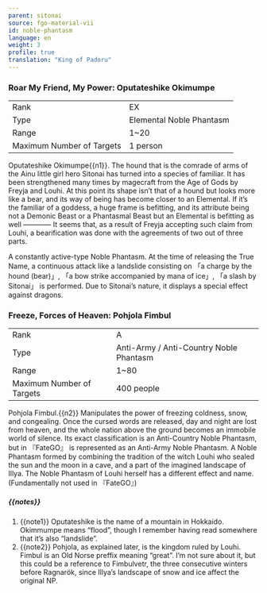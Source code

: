 ```yaml
---
parent: sitonai
source: fgo-material-vii
id: noble-phantasm
language: en
weight: 3
profile: true
translation: "King of Padoru"
---
```


### Roar My Friend, My Power: Oputateshike Okimumpe

<table>
  <tr><td>Rank</td><td>EX</td></tr>
  <tr><td>Type</td><td>Elemental Noble Phantasm</td></tr>
  <tr><td>Range</td><td>1~20</td></tr>
  <tr><td>Maximum Number of Targets</td><td>1 person</td></tr>
</table>

Oputateshike Okimumpe{{n1}}.
The hound that is the comrade of arms of the Ainu little girl hero Sitonai has turned into a species of familiar.
It has been strengthened many times by magecraft from the Age of Gods by Freyja and Louhi.
At this point its shape isn’t that of a hound but looks more like a bear, and its way of being has become closer to an Elemental.
If it’s the familiar of a goddess, a huge frame is befitting, and its attribute being not a Demonic Beast or a Phantasmal Beast but an Elemental is befitting as well ———— It seems that, as a result of Freyja accepting such claim from Louhi, a bearification was done with the agreements of two out of three parts.

A constantly active-type Noble Phantasm.
At the time of releasing the True Name, a continuous attack like a landslide consisting on 「a charge by the hound (bear)」, 「a bow strike accompanied by mana of ice」, 「a slash by Sitonai」 is performed.
Due to Sitonai’s nature, it displays a special effect against dragons.

### Freeze, Forces of Heaven: Pohjola Fimbul

<table>
  <tr><td>Rank</td><td>A</td></tr>
  <tr><td>Type</td><td>Anti-Army / Anti-Country Noble Phantasm</td></tr>
  <tr><td>Range</td><td>1~80</td></tr>
  <tr><td>Maximum Number of Targets</td><td>400 people</td></tr>
</table>

Pohjola Fimbul.{{n2}}
Manipulates the power of freezing coldness, snow, and congealing.
Once the cursed words are released, day and night are lost from heaven, and the whole nation above the ground becomes an immobile world of silence.
Its exact classification is an Anti-Country Noble Phantasm, but in 『FateGO』 is represented as an Anti-Army Noble Phantasm.
A Noble Phantasm formed by combining the tradition of the witch Louhi who sealed the sun and the moon in a cave, and a part of the imagined landscape of Illya. The Noble Phantasm of Louhi herself has a different effect and name.
(Fundamentally not used in 『FateGO』)

##### {{notes}}

1. {{note1}} Oputateshike is the name of a mountain in Hokkaido. Okimmumpe means “flood”, though I remember having read somewhere that it’s also “landslide”.
2. {{note2}} Pohjola, as explained later, is the kingdom ruled by Louhi. Fimbul is an Old Norse preffix meaning “great”. I’m not sure about it, but this could be a reference to Fimbulvetr, the three consecutive winters before Ragnarök, since Illya’s landscape of snow and ice affect the original NP.
